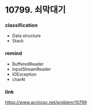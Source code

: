 # 10799. 쇠막대기

### classification
* Data structure
* Stack

### remind
* BufferedReader
* InputStreamReader
* IOException
* charAt

### link
https://www.acmicpc.net/problem/10799
